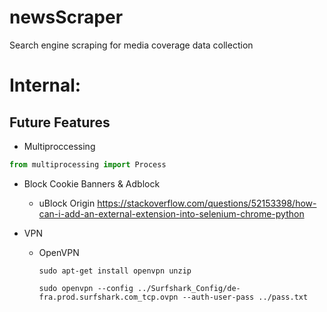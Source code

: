 # newsScraper
Search engine scraping for media coverage data collection 

# Internal:

## Future Features
- Multiproccessing
```py
from multiprocessing import Process
```
- Block Cookie Banners & Adblock 
  - uBlock Origin
https://stackoverflow.com/questions/52153398/how-can-i-add-an-external-extension-into-selenium-chrome-python


- VPN
  - OpenVPN
    ```
    sudo apt-get install openvpn unzip 

    sudo openvpn --config ../Surfshark_Config/de-fra.prod.surfshark.com_tcp.ovpn --auth-user-pass ../pass.txt
    ```
